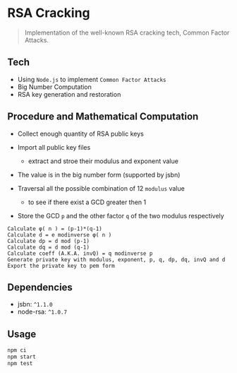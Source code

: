 # RSA Cracking

> Implementation of the well-known RSA cracking tech, Common Factor Attacks.

## Tech

- Using `Node.js` to implement `Common Factor Attacks`
- Big Number Computation
- RSA key generation and restoration

## Procedure and Mathematical Computation

- Collect enough quantity of RSA public keys

- Import all public key files

  - extract and stroe their modulus and exponent value

- The value is in the big number form (supported by jsbn)

- Traversal all the possible combination of 12 `modulus` value

  - to see if there exist a GCD greater then 1

- Store the GCD `p` and the other factor `q` of the two modulus respectively

```
Calculate φ( n ) = (p-1)*(q-1)
Calculate d = e modinverse φ( n )
Calculate dp = d mod (p-1)
Calculate dq = d mod (q-1)
Calculate coeff (A.K.A. invQ) = q modinverse p
Generate private key with modulus, exponent, p, q, dp, dq, invQ and d
Export the private key to pem form
```

## Dependencies

- jsbn: `^1.1.0`
- node-rsa: `^1.0.7`

## Usage

```sh
npm ci
npm start
npm test
```
